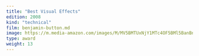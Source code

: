 ```yaml
---
title: "Best Visual Effects"
edition: 2008
kind: "technical"
film: benjamin-button.md
image: https://m.media-amazon.com/images/M/MV5BMTUxNjY1MTc4OF5BMl5BanBnXkFtZTcwMjU1OTUxMg@@._V1_FMjpg_UX725_.jpg
type: award
weight: 13
---
```

